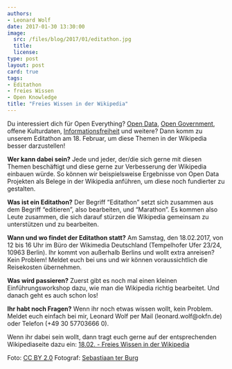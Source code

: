```yaml
---
authors:
- Leonard Wolf
date: 2017-01-30 13:30:00
image:
  src: /files/blog/2017/01/editathon.jpg
  title: 
  license: 
type: post
layout: post
card: true
tags:
- Editathon
- freies Wissen
- Open Knowledge
title: "Freies Wissen in der Wikipedia"
---
```


<p>Du interessiert dich für Open Everything? <a href="https://de.wikipedia.org/wiki/Open_Data">Open Data</a>, <a href="https://de.wikipedia.org/wiki/Open_Government">Open Government</a>, offene Kulturdaten, <a href="https://de.wikipedia.org/wiki/Informationsfreiheit">Informationsfreiheit</a> und weitere? Dann komm zu unserem Editathon am 18. Februar, um diese Themen in der Wikipedia besser darzustellen!</p>

<p><b>Wer kann dabei sein?</b> Jede und jeder, der/die sich gerne mit diesen Themen beschäftigt und diese gerne zur Verbesserung der Wikipedia einbauen würde. So können wir beispielsweise Ergebnisse von Open Data Projekten als Belege in der Wikipedia anführen, um diese noch fundierter zu gestalten.</p>

<p><b>Was ist ein Editathon?</b> Der Begriff “Editathon” setzt sich zusammen aus dem Begriff “editieren”, also bearbeiten, und “Marathon”. Es kommen also Leute zusammen, die sich darauf stürzen die Wikipedia gemeinsam zu unterstützen und zu bearbeiten.</p>

<p><b>Wann und wo findet der Editathon statt?</b> Am Samstag, den 18.02.2017, von 12 bis 16 Uhr im Büro der Wikimedia Deutschland (Tempelhofer Ufer 23/24, 10963 Berlin). Ihr kommt von außerhalb Berlins und wollt extra anreisen? Kein Problem! Meldet euch bei uns und wir können voraussichtlich die Reisekosten übernehmen.</p>

<p><b>Was wird passieren?</b> Zuerst gibt es noch mal einen kleinen Einführungsworkshop dazu, wie man die Wikipedia richtig bearbeitet. Und danach geht es auch schon los!</p>

<p><b>Ihr habt noch Fragen?</b> Wenn ihr noch etwas wissen wollt, kein Problem. Meldet euch einfach bei mir, Leonard Wolf per Mail (leonard.wolf@okfn.de) oder Telefon (+49 30 57703666 0).</p>

Wenn ihr dabei sein wollt, dann tragt euch gerne auf der entsprechenden Wikipediaseite dazu ein: <a href="https://de.wikipedia.org/wiki/Wikipedia:Berlin#Samstag.2C_18._Februar_2017.2C_12.E2.80.9316_Uhr:_Freies_Wissen_in_der_Wikipedia">18.02. - Freies Wissen in der Wikipedia</a>

Foto: <a href="https://creativecommons.org/licenses/by/2.0/">CC BY 2.0</a> Fotograf: <a href="https://www.flickr.com/photos/ter-burg/16058331118/in/photolist-qt29nU-qt9mV6-eiTKGm-qHizj9-dPRRjF-eiViuN-qkiJWV-qKAn3t-eiVhGs-eiMMr8-qt29qE-eZdEsR-ecNVrs-eiViL5-qHizRm-nn3Pjo-6J7g22-qt9mvD-eiN2dF-qFJ7CX-eiTKty-eiVibb-eiPy76-6Jbjqw-qFJajD-eiPxYt-eiVi2J-mGrjDD-qFAnRb-eiVisb-eiPz9e-eiVibC-eiViQj-e5omic-eiTw2f-6Jbkh3-e5omBZ-eZdCn4-dkiQai-eiVioC-dPXsu7-eiTKAJ-eiViib-gJ3nJS-eiN2hV-gJ48up-eiPyrt-h4CmA7-e77xY9-eiPz3a">Sebastiaan ter Burg</a>
